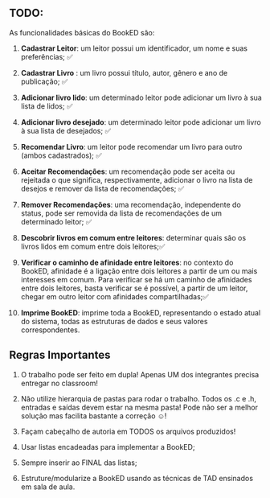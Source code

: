 ## TODO:

As funcionalidades básicas do BookED são:

1. **Cadastrar Leitor**: um leitor possui um identificador, um nome e suas
preferências; ✅

2. **Cadastrar Livro** : um livro possui título, autor, gênero e ano de
publicação; ✅

3. **Adicionar livro lido**: um determinado leitor pode adicionar um livro à
sua lista de lidos; ✅

4. **Adicionar livro desejado**: um determinado leitor pode adicionar um
livro à sua lista de desejados; ✅

5. **Recomendar Livro**: um leitor pode recomendar um livro para outro
(ambos cadastrados); ✅

6. **Aceitar Recomendações**: um recomendação pode ser aceita ou
rejeitada o que significa, respectivamente, adicionar o livro na lista de
desejos e remover da lista de recomendações; ✅

7. **Remover Recomendações**: uma recomendação, independente do
status, pode ser removida da lista de recomendações de um
determinado leitor; ✅

8. **Descobrir livros em comum entre leitores**: determinar quais são os
livros lidos em comum entre dois leitores;✅

9. **Verificar o caminho de afinidade entre leitores**: no contexto do
BookED, afinidade é a ligação entre dois leitores a partir de um ou mais
interesses em comum. Para verificar se há um caminho de afinidades
entre dois leitores, basta verificar se é possível, a partir de um leitor,
chegar em outro leitor com afinidades compartilhadas;✅

10. **Imprime BookED**: imprime toda a BookED, representando o estado
atual do sistema, todas as estruturas de dados e seus valores
correspondentes.

## Regras Importantes

1. O trabalho pode ser feito em dupla! Apenas UM dos integrantes precisa
entregar no classroom!

2. Não utilize hierarquia de pastas para rodar o trabalho. Todos os .c e .h,
entradas e saídas devem estar na mesma pasta! Pode não ser a
melhor solução mas facilita bastante a correção ☺️!

2. Façam cabeçalho de autoria em TODOS os arquivos produzidos!

3. Usar listas encadeadas para implementar a BookED;

4. Sempre inserir ao FINAL das listas;

5. Estruture/modularize a BookED usando as técnicas de TAD ensinados
em sala de aula.